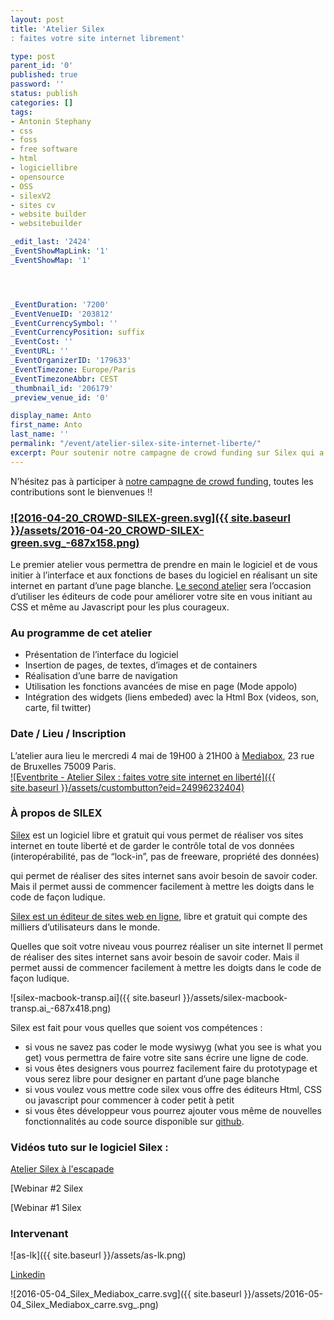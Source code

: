 ```yaml
---
layout: post
title: 'Atelier Silex
: faites votre site internet librement'

type: post
parent_id: '0'
published: true
password: ''
status: publish
categories: []
tags:
- Antonin Stephany
- css
- foss
- free software
- html
- logiciellibre
- opensource
- OSS
- silexV2
- sites cv
- website builder
- websitebuilder

_edit_last: '2424'
_EventShowMapLink: '1'
_EventShowMap: '1'




_EventDuration: '7200'
_EventVenueID: '203812'
_EventCurrencySymbol: ''
_EventCurrencyPosition: suffix
_EventCost: ''
_EventURL: ''
_EventOrganizerID: '179633'
_EventTimezone: Europe/Paris
_EventTimezoneAbbr: CEST
_thumbnail_id: '206179'
_preview_venue_id: '0'

display_name: Anto
first_name: Anto
last_name: ''
permalink: "/event/atelier-silex-site-internet-liberte/"
excerpt: Pour soutenir notre campagne de crowd funding sur Silex qui a débuté en avril nous vous proposons deux ateliers Silex pour découvrir ce logiciel libre pour réaliser des sites internet facilement et gratuitement.
---
```




N’hésitez pas à participer à [notre campagne de crowd funding](http://fr.ulule.com/silex-websitebuilder/), toutes les contributions sont le bienvenues !!

### [![2016-04-20_CROWD-SILEX-green.svg]({{ site.baseurl }}/assets/2016-04-20_CROWD-SILEX-green.svg_-687x158.png)](http://fr.ulule.com/silex-websitebuilder/)

Le premier atelier vous permettra de prendre en main le logiciel et de vous initier à l’interface et aux fonctions de bases du logiciel en réalisant un site internet en partant d’une page blanche. [Le second atelier](https://www.silexlabs.org/event/206176/) sera l’occasion d’utiliser les éditeurs de code pour améliorer votre site en vous initiant au CSS et même au Javascript pour les plus courageux.

### Au programme de cet atelier

*   Présentation de l’interface du logiciel
*   Insertion de pages, de textes, d’images et de containers
*   Réalisation d’une barre de navigation
*   Utilisation les fonctions avancées de mise en page (Mode appolo)
*   Intégration des widgets (liens embeded) avec la Html Box (videos, son, carte, fil twitter)

### **Date / Lieu / Inscription**

L’atelier aura lieu le mercredi 4 mai de 19H00 à 21H00 à [Mediabox](http://www.mediabox.fr/), 23 rue de Bruxelles 75009 Paris.  
[![Eventbrite - Atelier Silex
: faites votre site internet en liberté]({{ site.baseurl }}/assets/custombutton?eid=24996232404)](http://www.eventbrite.fr/e/billets-atelier-silex-faites-votre-site-internet-en-liberte-24996232404?ref=ebtn)

### **À propos de SILEX**

[Silex](http://www.silex.me/) est un logiciel libre et gratuit qui vous permet de réaliser vos sites internet en toute liberté et de garder le contrôle total de vos données (interopérabilité, pas de “lock-in”, pas de freeware, propriété des données)

qui permet de réaliser des sites internet sans avoir besoin de savoir coder. Mais il permet aussi de commencer facilement à mettre les doigts dans le code de façon ludique.

[Silex est un éditeur de sites web en ligne](http://www.silex.me/), libre et gratuit qui compte des milliers d’utilisateurs dans le monde.

Quelles que soit votre niveau vous pourrez réaliser un site internet Il permet de réaliser des sites internet sans avoir besoin de savoir coder. Mais il permet aussi de commencer facilement à mettre les doigts dans le code de façon ludique.

![silex-macbook-transp.ai]({{ site.baseurl }}/assets/silex-macbook-transp.ai_-687x418.png)

Silex est fait pour vous quelles que soient vos compétences
: 
*   si vous ne savez pas coder le mode wysiwyg (what you see is what you get) vous permettra de faire votre site sans écrire une ligne de code.
*   si vous êtes designers vous pourrez facilement faire du prototypage et vous serez libre pour designer en partant d’une page blanche
*   si vous voulez vous mettre code silex vous offre des éditeurs Html, CSS ou javascript pour commencer à coder petit à petit
*   si vous êtes développeur vous pourrez ajouter vous même de nouvelles fonctionnalités au code source disponible sur [github](https://github.com/silexlabs/Silex).

### Vidéos tuto sur le logiciel Silex :

[Atelier Silex à l'escapade](https://www.silexlabs.org/compte-rendu-video-de-latelier-silex-a-lescapade/)



[Webinar #2 Silex


[Webinar #1 Silex


### **Intervenant**

![as-lk]({{ site.baseurl }}/assets/as-lk.png)



[Linkedin](https://www.linkedin.com/pub/antonin-stephany/1b/490/27a)

![2016-05-04_Silex_Mediabox_carre.svg]({{ site.baseurl }}/assets/2016-05-04_Silex_Mediabox_carre.svg_.png)